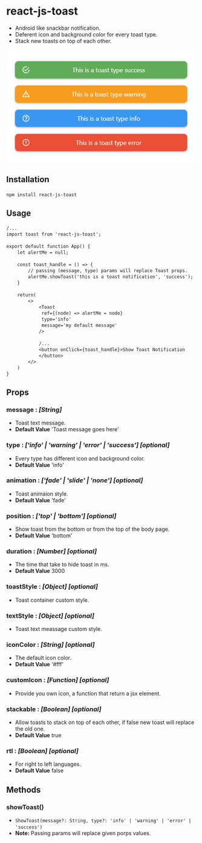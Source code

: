 # react-js-toast

- Android like snackbar notification.
- Deferent icon and background color for every toast type.
- Stack new toasts on top of each other.

![](https://github.com/alabsi91/react-js-toast/blob/readme/toasts.png)

## Installation

`npm install react-js-toast`

## Usage

```
/...
import toast from 'react-js-toast';

export default function App() {
    let alertMe = null;

    const toast_handle = () => {
        // passing (message, type) params will replace Toast props.
        alertMe.showToast('this is a toast notification', 'success');
    }

    return(
        <>
            <Toast
             ref={(node) => alertMe = node}
             type='info'
             message='my default message'
            />

            /...
            <button onClick={toast_handle}>Show Toast Notification
            </button>
        </>
    )
}
```

## Props

### message : _[String]_

- Toast text message.
- **Default Value** 'Toast message goes here'

### type : _['info' | 'warning' | 'error' | 'success'] [optional]_

- Every type has different icon and background color.
- **Default Value** 'info'

### animation : _['fade' | 'slide' | 'none'] [optional]_

- Toast animaion style.
- **Default Value** 'fade'

### position : _['top' | 'bottom'] [optional]_

- Show toast from the bottom or from the top of the body page.
- **Default Value** 'bottom'

### duration : _[Number] [optional]_

- The time that take to hide toast in ms.
- **Default Value** 3000

### toastStyle : _[Object] [optional]_

- Toast container custom style.

### textStyle : _[Object] [optional]_

- Toast text meassage custom style.

### iconColor : _[String] [optional]_

- The default icon color.
- **Default Value** '#fff'

### customIcon : _[Function] [optional]_

- Provide you own icon, a function that return a jsx element.

### stackable : _[Boolean] [optional]_

- Allow toasts to stack on top of each other, if false new toast will replace the old one.
- **Default Value** true

### rtl : _[Boolean] [optional]_

- For right to left languages.
- **Default Value** false

## Methods

### showToast()

- `ShowToast(message?: String, type?: 'info' | 'warning' | 'error' | 'success')`
- **Note:** Passing params will replace given porps values.
